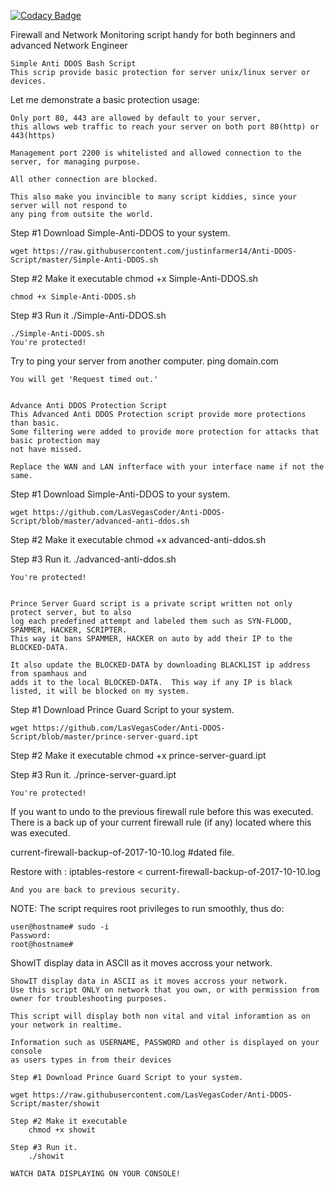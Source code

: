 
[![Codacy Badge](https://api.codacy.com/project/badge/Grade/292a5c16020747c89409ab06af1f48d0)](https://app.codacy.com/manual/LasVegasCoder/Anti-DDOS-Script?utm_source=github.com&utm_medium=referral&utm_content=LasVegasCoder/Anti-DDOS-Script&utm_campaign=Badge_Grade_Dashboard)

Firewall and Network Monitoring script handy for both beginners and advanced Network Engineer

	Simple Anti DDOS Bash Script
	This scrip provide basic protection for server unix/linux server or devices.
	
Let me demonstrate a basic protection usage:
	
	Only port 80, 443 are allowed by default to your server, 
	this allows web traffic to reach your server on both port 80(http) or 443(https)
	
	Management port 2200 is whitelisted and allowed connection to the server, for managing purpose.
	
	All other connection are blocked.  
	
	This also make you invincible to many script kiddies, since your server will not respond to
	any ping from outsite the world.
	
Step #1 Download Simple-Anti-DDOS to your system.
	
	wget https://raw.githubusercontent.com/justinfarmer14/Anti-DDOS-Script/master/Simple-Anti-DDOS.sh
	
Step #2 Make it executable
	chmod +x Simple-Anti-DDOS.sh
	
	chmod +x Simple-Anti-DDOS.sh
	
Step #3 Run it
	./Simple-Anti-DDOS.sh
	
	./Simple-Anti-DDOS.sh
	You're protected!
	
	
Try to ping your server from another computer.
ping domain.com
	
	You will get 'Request timed out.'
	
	
	Advance Anti DDOS Protection Script
	This Advanced Anti DDOS Protection script provide more protections than basic.  
	Some filtering were added to provide more protection for attacks that basic protection may
	not have missed.
	
	Replace the WAN and LAN infterface with your interface name if not the same.
	
Step #1 Download Simple-Anti-DDOS to your system.
	
	wget https://github.com/LasVegasCoder/Anti-DDOS-Script/blob/master/advanced-anti-ddos.sh
	
Step #2 Make it executable
	chmod +x advanced-anti-ddos.sh
	
Step #3 Run it.
	./advanced-anti-ddos.sh
	
	You're protected!	
	
	
	Prince Server Guard script is a private script written not only protect server, but to also
	log each predefined attempt and labeled them such as SYN-FLOOD, SPAMMER, HACKER, SCRIPTER.
	This way it bans SPAMMER, HACKER on auto by add their IP to the BLOCKED-DATA.
	
	It also update the BLOCKED-DATA by downloading BLACKLIST ip address from spamhaus and 
	adds it to the local BLOCKED-DATA.  This way if any IP is black listed, it will be blocked on my system.
	
Step #1 Download Prince Guard Script to your system.
	
	wget https://github.com/LasVegasCoder/Anti-DDOS-Script/blob/master/prince-server-guard.ipt
	
Step #2 Make it executable
	chmod +x prince-server-guard.ipt
	
Step #3 Run it.
	./prince-server-guard.ipt
	
	You're protected!

If you want to undo to the previous firewall rule before this was executed.	
There is a back up of your current firewall rule (if any) located where this
was executed.

current-firewall-backup-of-2017-10-10.log #dated file.

Restore with :
	iptables-restore < current-firewall-backup-of-2017-10-10.log
	
	And you are back to previous security.


NOTE: The script requires root privileges to run smoothly, thus do:

	user@hostname# sudo -i 	
	Password: 
	root@hostname# 	


ShowIT display data in ASCII as it moves accross your network.

	ShowIT display data in ASCII as it moves accross your network.   
	Use this script ONLY on network that you own, or with permission from owner for troubleshooting purposes.
	
	This script will display both non vital and vital inforamtion as on your network in realtime.
	
	Information such as USERNAME, PASSWORD and other is displayed on your console 
	as users types in from their devices 
	
	Step #1 Download Prince Guard Script to your system.
		
	wget https://raw.githubusercontent.com/LasVegasCoder/Anti-DDOS-Script/master/showit
	
	Step #2 Make it executable
		chmod +x showit
		
	Step #3 Run it.
		./showit
		
	WATCH DATA DISPLAYING ON YOUR CONSOLE!
